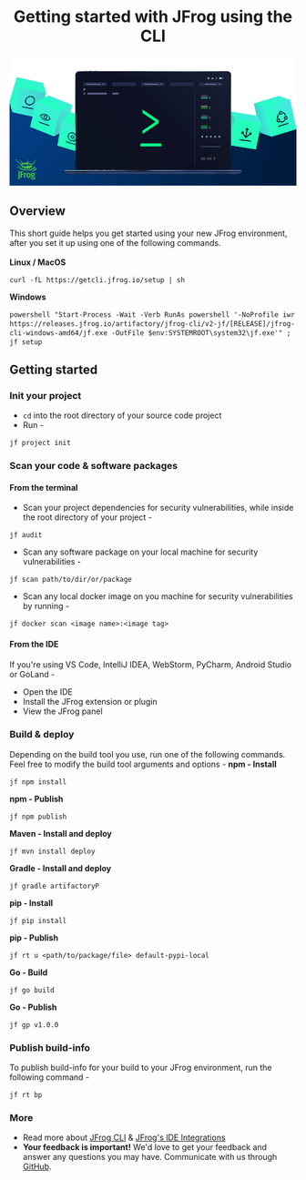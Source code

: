 <h1 style="text-align: center;">Getting started with JFrog using the CLI</h1>

<div style="text-align: center;">
    <img src="../images/jfrog-cli-intro.png"></img>
</div>

## Overview

This short guide helps you get started using your new JFrog environment, after you set it up using one of the following
commands.<br><br>
**Linux / MacOS**<br>

```
curl -fL https://getcli.jfrog.io/setup | sh
```

**Windows**<br>

```
powershell "Start-Process -Wait -Verb RunAs powershell '-NoProfile iwr https://releases.jfrog.io/artifactory/jfrog-cli/v2-jf/[RELEASE]/jfrog-cli-windows-amd64/jf.exe -OutFile $env:SYSTEMROOT\system32\jf.exe'" ; jf setup
```

## Getting started

### Init your project

* ``cd`` into the root directory of your source code project
* Run -

```
jf project init
```

### Scan your code & software packages

#### From the terminal

* Scan your project dependencies for security vulnerabilities, while inside the root directory of your project -

```
jf audit
```

* Scan any software package on your local machine for security vulnerabilities -

```
jf scan path/to/dir/or/package
```

* Scan any local docker image on you machine for security vulnerabilities by running -

```
jf docker scan <image name>:<image tag>
```

#### From the IDE

If you're using VS Code, IntelliJ IDEA, WebStorm, PyCharm, Android Studio or GoLand -

* Open the IDE
* Install the JFrog extension or plugin
* View the JFrog panel

### Build & deploy

Depending on the build tool you use, run one of the following commands. Feel free to modify the build tool arguments and
options -
**npm - Install**

```
jf npm install
```

**npm - Publish**

```
jf npm publish
```

**Maven - Install and deploy**

```
jf mvn install deploy
```

**Gradle - Install and deploy**

```
jf gradle artifactoryP
```

**pip - Install**

```
jf pip install
```

**pip - Publish**

```
jf rt u <path/to/package/file> default-pypi-local
```

**Go - Build**

```
jf go build
```

**Go - Publish**

```
jf gp v1.0.0
```

### Publish build-info

To publish build-info for your build to your JFrog environment, run the following command -

```
jf rt bp
```

### More

* Read more
  about [JFrog CLI](https://www.jfrog.com/confluence/display/CLI/JFrog+CLI) & [JFrog's IDE Integrations](https://www.jfrog.com/confluence/display/JFROG/IDE+Integration)
* **Your feedback is important!** We'd love to get your feedback and answer any questions you may have.
  Communicate with us through [GitHub](https://github.com/jfrog/jfrog-cli/issues).
